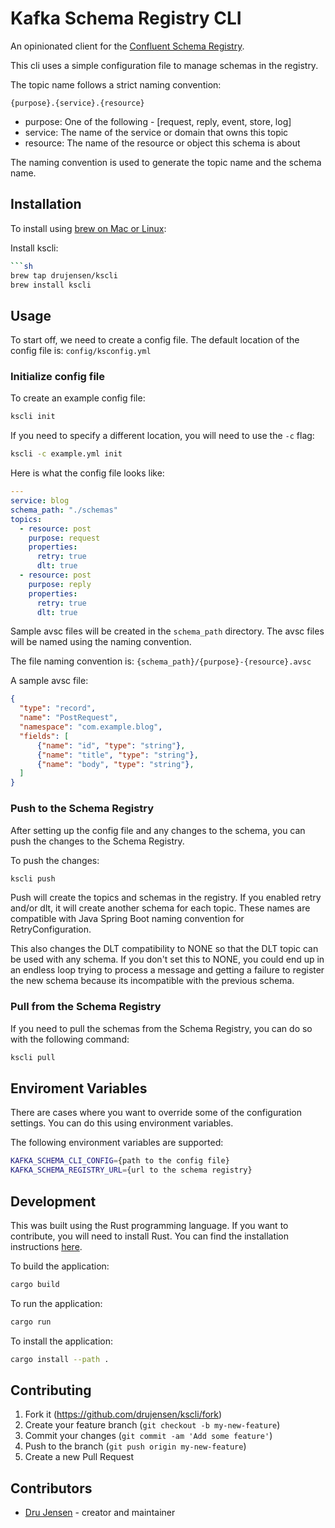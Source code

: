# Kafka Schema Registry CLI

An opinionated client for the [Confluent Schema Registry](https://docs.confluent.io/current/schema-registry/docs/index.html).

This cli uses a simple configuration file to manage schemas in the registry.

The topic name follows a strict naming convention:

`{purpose}.{service}.{resource}`

- purpose: One of the following - [request, reply, event, store, log]
- service: The name of the service or domain that owns this topic
- resource: The name of the resource or object this schema is about

The naming convention is used to generate the topic name and the schema name.


## Installation

To install using [brew on Mac or Linux](https://brew.sh/):

Install kscli:
```bash
```sh
brew tap drujensen/kscli
brew install kscli
```

## Usage

To start off, we need to create a config file.  The default location of the config file is: `config/ksconfig.yml`

### Initialize config file

To create an example config file:
```sh
kscli init
```

If you need to specify a different location, you will need to use the `-c` flag:
```sh
kscli -c example.yml init
```

Here is what the config file looks like:
```yaml
---
service: blog
schema_path: "./schemas"
topics:
  - resource: post
    purpose: request
    properties:
      retry: true
      dlt: true
  - resource: post
    purpose: reply
    properties:
      retry: true
      dlt: true
```

Sample avsc files will be created in the `schema_path` directory. The avsc files will be named using the naming convention.

The file naming convention is: `{schema_path}/{purpose}-{resource}.avsc`

A sample avsc file:
```json
{
  "type": "record",
  "name": "PostRequest",
  "namespace": "com.example.blog",
  "fields": [
      {"name": "id", "type": "string"},
      {"name": "title", "type": "string"},
      {"name": "body", "type": "string"},
  ]
}
```

### Push to the Schema Registry

After setting up the config file and any changes to the schema, you can push the changes to the Schema Registry.

To push the changes:
```sh
kscli push
```

Push will create the topics and schemas in the registry.  If you enabled retry and/or dlt, it will create another schema for each topic.  These names are compatible with Java Spring Boot naming convention for RetryConfiguration.

This also changes the DLT compatibility to NONE so that the DLT topic can be used with any schema.  If you don't set this to NONE, you could end up in an endless loop trying to process a message and getting a failure to register the new schema because its incompatible with the previous schema.


### Pull from the Schema Registry

If you need to pull the schemas from the Schema Registry, you can do so with the following command:
```sh
kscli pull
```

## Enviroment Variables

There are cases where you want to override some of the configuration settings.  You can do this using environment variables.

The following environment variables are supported:
```sh
KAFKA_SCHEMA_CLI_CONFIG={path to the config file}
KAFKA_SCHEMA_REGISTRY_URL={url to the schema registry}
```

## Development

This was built using the Rust programming language.  If you want to contribute, you will need to install Rust.  You can find the installation instructions [here](https://www.rust-lang.org/tools/install).

To build the application:
```bash
cargo build
```

To run the application:
```bash
cargo run
```

To install the application:
```bash
cargo install --path .
```

## Contributing

1. Fork it (<https://github.com/drujensen/kscli/fork>)
2. Create your feature branch (`git checkout -b my-new-feature`)
3. Commit your changes (`git commit -am 'Add some feature'`)
4. Push to the branch (`git push origin my-new-feature`)
5. Create a new Pull Request

## Contributors

- [Dru Jensen](https://github.com/drujensen) - creator and maintainer
